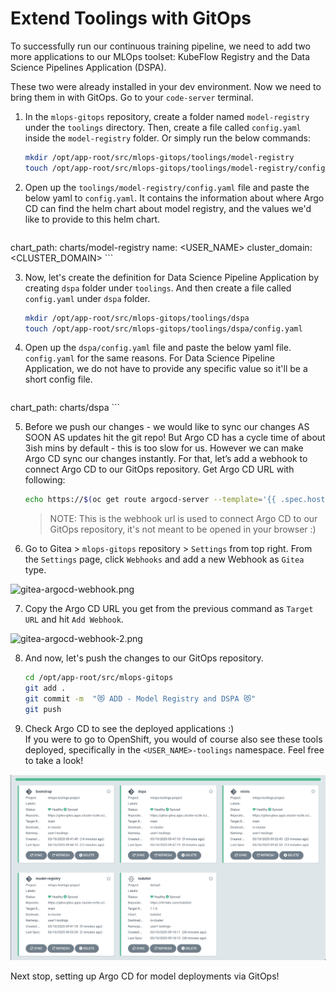 # Extend Toolings with GitOps

To successfully run our continuous training pipeline, we need to add two more applications to our MLOps toolset: KubeFlow Registry and the Data Science Pipelines Application (DSPA).

These two were already installed in your dev environment. Now we need to bring them in with GitOps. Go to your `code-server` terminal. 

1. In the `mlops-gitops` repository, create a folder named `model-registry` under the `toolings` directory. Then, create a file called `config.yaml` inside the `model-registry` folder. Or simply run the below commands:

    ```bash
    mkdir /opt/app-root/src/mlops-gitops/toolings/model-registry
    touch /opt/app-root/src/mlops-gitops/toolings/model-registry/config.yaml
    ```

2. Open up the `toolings/model-registry/config.yaml` file and paste the below yaml to `config.yaml`. It contains the information about where Argo CD can find the helm chart about model registry, and the values we'd like to provide to this helm chart.

    ```yaml
  chart_path: charts/model-registry
  name: <USER_NAME>
  cluster_domain: <CLUSTER_DOMAIN>
    ```


3. Now, let's create the definition for Data Science Pipeline Application by creating `dspa` folder under `toolings`. And then create a file called `config.yaml` under `dspa` folder.

    ```bash
    mkdir /opt/app-root/src/mlops-gitops/toolings/dspa
    touch /opt/app-root/src/mlops-gitops/toolings/dspa/config.yaml
    ```

4. Open up the `dspa/config.yaml` file and paste the below yaml file. `config.yaml` for the same reasons. For Data Science Pipeline Application, we do not have to provide any specific value so it'll be a short config file.

    ```yaml
  chart_path: charts/dspa
    ```

5. Before we push our changes - we would like to sync our changes AS SOON AS updates hit the git repo! But Argo CD has a cycle time of about 3ish mins by default - this is too slow for us. However we can make Argo CD sync our changes instantly. For that, let’s add a webhook to connect Argo CD to our GitOps repository. Get Argo CD URL with following:

    ```bash
    echo https://$(oc get route argocd-server --template='{{ .spec.host }}'/api/webhook  -n <USER_NAME>-toolings)
    ```
    > NOTE: This is the webhook url is used to connect Argo CD to our GitOps repository, it's not meant to be opened in your browser :)

6. Go to Gitea > `mlops-gitops` repository > `Settings` from top right. From the `Settings` page, click `Webhooks` and add a new Webhook as `Gitea` type.

![gitea-argocd-webhook.png](./images/gitea-argocd-webhook.png)

7. Copy the Argo CD URL you get from the previous command as `Target URL` and hit `Add Webhook`.

![gitea-argocd-webhook-2.png](./images/gitea-argocd-webhook-2.png)

8. And now, let's push the changes to our GitOps repository.

    ```bash
    cd /opt/app-root/src/mlops-gitops
    git add .
    git commit -m  "😻 ADD - Model Registry and DSPA 😻"
    git push
    ```

9. Check Argo CD to see the deployed applications :)  
If you were to go to OpenShift, you would of course also see these tools deployed, specifically in the `<USER_NAME>-toolings` namespace. Feel free to take a look!

![model-registry-dspa.png](./images/model-registry-dspa.png)


Next stop, setting up Argo CD for model deployments via GitOps!
